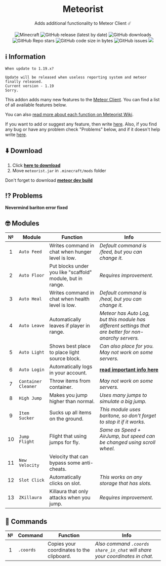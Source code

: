 <div align="center">
  <h1>Meteorist</h1>
  <p>Adds additional functionality to Meteor Client ☄️</p>
  <img alt="Minecraft" src="https://img.shields.io/badge/Minecraft-1.19-blue?logo=hackthebox&logoColor=white">
  <img alt="GitHub release (latest by date)" src="https://img.shields.io/github/v/release/Zgoly/Meteorist?color=green&logo=verizon&logoColor=white">
  <img alt="GitHub downloads" src="https://img.shields.io/github/downloads/Zgoly/Meteorist/total?color=purple&logo=github">
  <img alt="GitHub Repo stars" src="https://img.shields.io/github/stars/zgoly/meteorist?color=gold&logo=apachespark&logoColor=white">
  <img alt="GitHub code size in bytes" src="https://img.shields.io/github/languages/code-size/zgoly/meteorist?style=flat">
  <img alt="GitHub issues" src="https://img.shields.io/github/issues/zgoly/meteorist?style=flat">
  <img src="https://img.shields.io/badge/Tacos-Tasty-blue">
</div>

## ℹ️ Information
```
When update to 1.19.x?

Update will be released when useless reporting system and meteor finally released.
Current version - 1.19
Sorry.
```

This addon adds many new features to the [Meteor Client](https://meteorclient.com/). You can find a list of all available features below.

You can also [read more about each function on Meteorist Wiki](https://github.com/Zgoly/Meteorist/wiki/Meteorist-Wiki).

If you want to add or suggest any feature, then write [here](https://github.com/Zgoly/Meteorist/issues/new?assignees=&labels=enhancement&template=feature_request.yml&title=%5BSuggestion%5D+). Also, if you find any bug or have any problem check "Problems" below, and if it doesn't help write [here](https://github.com/Zgoly/Meteorist/issues/new?assignees=&labels=bug&template=bug.yml&title=%5BBug%5D+).

## ⬇️ Download
1. Click **[here to download](https://github.com/zgoly/meteorist/releases/latest/download/meteorist.jar)**
2. Move `meteorist.jar` in `.minecraft/mods` folder

Don't forget to download **[meteor dev build](https://meteorclient.com/download?devBuild=latest)**

## ⁉️ Problems
**Nevermind bariton error fixed**

## 🤓 Modules
|№|Module|Function|Info|
|:----:|--|--|--|
|1|`Auto Feed`|Writes command in chat when hunger level is low.|*Default command is /feed, but you can change it.*|
|2|`Auto Floor`|Put blocks under you like "scaffold" module, but in range.|*Requires improvement.*|
|3|`Auto Heal`|Writes command in chat when health level is low.|*Default command is /heal, but you can change it.*|
|4|`Auto Leave`|Automatically leaves if player in range.|*Meteor has Auto Log, but this module has different settings that are better for non-anarchy servers.*|
|5|`Auto Light`|Shows best place to place light source block.|*Can also place for you. May not work on some servers.*|
|6|`Auto Login`|Automatically logs in your account.|**[read important info here](https://github.com/Zgoly/Meteorist/wiki/Meteorist-wiki#auto-login)**|
|7|`Container Cleaner`|Throw items from container.|*May not work on some servers.*|
|8|`High Jump`|Makes you jump higher than normal.|*Uses many jumps to simulate a big jump.*|
|9|`Item Sucker`|Sucks up all items on the ground.|*This module uses baritone, so don't forget to stop it if it works.*|
|10|`Jump Flight`|Flight that using jumps for fly.|*Same as Speed + AirJump, but speed can be changed using scroll wheel.*|
|11|`New Velocity`|Velocity that can bypass some anti-cheats.||
|12|`Slot Click`|Automatically clicks on slot.|*This works on any storage that has slots.*|
|13|`ZKillaura`|Killaura that only attacks when you jump.|*Requires improvement.*|

## 📄 Commands
|№|Command|Function|Info|
|:----:|--|--|--|
|1|`.coords`|Copies your coordinates to the clipboard.|*Also command `.coords share_in_chat` will share your coordinates in chat.*|
